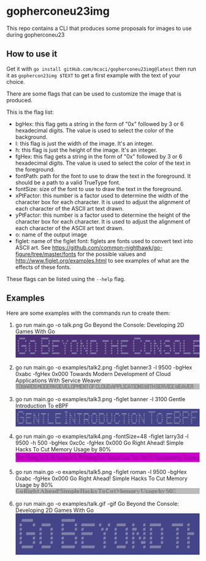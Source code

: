 # gopherconeu23img
This repo contains a CLI that produces some proposals for images to use during gopherconeu23

## How to use it

Get it with `go install gitHub.com/mcaci/gopherconeu23img@latest` then run it as `gophercon23img $TEXT` to get a first example with the text of your choice.

There are some flags that can be used to customize the image that is produced.

This is the flag list:

- bgHex: this flag gets a string in the form of "0x" followed by 3 or 6 hexadecimal digits. The value is used to select the color of the background.
- l: this flag is just the width of the image. It's an integer.
- h: this flag is just the height of the image. It's an integer.
- fgHex: this flag gets a string in the form of "0x" followed by 3 or 6 hexadecimal digits. The value is used to select the color of the text in the foreground.
- fontPath: path for the font to use to draw the text in the foreground. It should be a path to a valid TrueType font.
- fontSize: size of the font to use to draw the text in the foreground.
- xPtFactor: this number is a factor used to determine the width of the character box for each character. It is used to adjust the alignment of each character of the ASCII art text drawn.
- yPtFactor: this number is a factor used to determine the height of the character box for each character. It is used to adjust the alignment of each character of the ASCII art text drawn.
- o: name of the output image
- figlet: name of the figlet font: figlets are fonts used to convert text into ASCII art. See https://github.com/common-nighthawk/go-figure/tree/master/fonts for the possible values and http://www.figlet.org/examples.html to see examples of what are the effects of these fonts.

These flags can be listed using the `--help` flag.

## Examples

Here are some examples with the commands run to create them:

1. go run main.go -o talk.png Go Beyond the Console: Developing 2D Games With Go
![Example 1](./examples/talk.png)

2. go run main.go -o examples/talk2.png -figlet banner3 -l 9500 -bgHex 0xabc -fgHex 0x000 Towards Modern Development of Cloud Applications With Service Weaver
![Example 2](./examples/talk2.png)

3. go run main.go -o examples/talk3.png -figlet banner -l 3100 Gentle Introduction To eBPF
![Example 1](./examples/talk3.png)

4. go run main.go -o examples/talk4.png -fontSize=48 -figlet larry3d -l 9500 -h 500 -bgHex 0xc0c -fgHex 0x000 Go Right Ahead! Simple Hacks To Cut Memory Usage by 80%
![Example 2](./examples/talk4.png)

5. go run main.go -o examples/talk5.png -figlet roman -l 9500 -bgHex 0xabc -fgHex 0x000 Go Right Ahead! Simple Hacks To Cut Memory Usage by 80%
![Example 1](./examples/talk5.png)

6. go run main.go -o examples/talk.gif -gif Go Beyond the Console: Developing 2D Games With Go
![Example 2](./examples/talk.gif)

